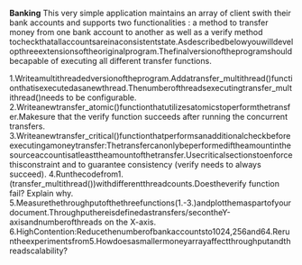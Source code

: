 **Banking**
This very simple application maintains an array of client swith their bank accounts and supports two functionalities : a method to transfer money from one bank account to another as well as a verify method tocheckthatallaccountsareinaconsistentstate.Asdescribedbelowyouwilldevelopthreeextensionsoftheoriginalprogram.Thefinalversionoftheprogramshouldbecapable of executing all different transfer functions.

1.Writeamultithreadedversionoftheprogram.Addatransfer_multithread()functionthatisexecutedasanewthread.Thenumberofthreadsexecutingtransfer_multithread()needs to be configurable.
2.Writeanewtransfer_atomic()functionthatutilizesatomicstoperformthetransfer.Makesure that the verify function succeeds after running the concurrent transfers.
3.Writeanewtransfer_critical()functionthatperformsanadditionalcheckbeforeexecutingamoneytransfer:Thetransfercanonlybeperformediftheamountinthesourceaccountisatleasttheamountofthetransfer.Usecriticalsectionstoenforcethisconstraint and to guarantee consistency (verify needs to always succeed).
4.Runthecodefrom1.(transfer_multithread())withdifferentthreadcounts.Doestheverify function fail? Explain why.
5.Measurethethroughputofthethreefunctions(1.-3.)andplotthemaspartofyourdocument.Throughputhereisdefinedastransfers/secontheY-axisandnumberofthreads on the X-axis.
6.HighContention:Reducethenumberofbankaccountsto1024,256and64.Reruntheexperimentsfrom5.Howdoesasmallermoneyarrayaffectthroughputandthreadscalability?
